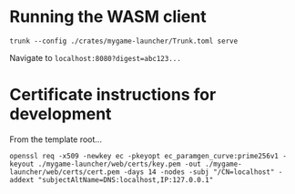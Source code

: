 
# Running the WASM client

```
trunk --config ./crates/mygame-launcher/Trunk.toml serve
```

Navigate to `localhost:8080?digest=abc123...`

# Certificate instructions for development

From the template root...

```
openssl req -x509 -newkey ec -pkeyopt ec_paramgen_curve:prime256v1 -keyout ./mygame-launcher/web/certs/key.pem -out ./mygame-launcher/web/certs/cert.pem -days 14 -nodes -subj "/CN=localhost" -addext "subjectAltName=DNS:localhost,IP:127.0.0.1"
```
